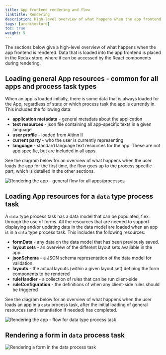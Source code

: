 ```yaml
---
title: App frontend rendering and flow
linktitle: Rendering
description: High-level overview of what happens when the app frontend is rendered
tags: [architecture]
toc: true
weight: 5
---
```


The sections below give a high-level overview of what happens when the app frontend is rendered.
Data that is loaded into the app frontend is placed in the Redux store, where it can be 
accessed by the React components during rendering.

## Loading general App resources - common for all apps and process task types
When an app is loaded initially, there is some data that is always loaded for the App, regardless of state or which 
process task the app is currently in. This includes the following data:
- **application metadata** - general metadata about the application
- **text resources** - json file containing all app-specific texts in a given language
- **user profile** - loaded from Altinn II
- **current party** - who the user is currently representing
- **language** - standard language text resources for the app. These are not app specific, but are included in all apps.

See the diagram below for an overview of what happens when the user loads the app for the first time, the flow goes up to 
the process specific part, which is detailed in the other sections.

![Rendering the app - general flow for all apps/processes](../app-frontend-rendering-general.drawio.svg)

## Loading App resources for a `data` type process task
A `data` type process task has a data model that can be populated, f.ex. through the use of forms. All the resources that are needed to support
displaying and/or updating data in the data model are loaded when an app is in a `data` type process task. This includes the following resources:
- **formData** - any data on the data model that has been previously saved.
- **layout sets** - an overview of the different layout sets available in the app.
- **jsonSchema** - a JSON schema representation of the data model for validation
- **layouts** - the actual layouts (within a given layout set) defining the form components to be rendered
- **ruleHandler** - a collection of rules that can be run client-side
- **ruleConfiguration** - the definitions of when any client-side rules should be triggered

See the diagram below for an overview of what happens when the user loads an app in a `data` process task, after the initial loading of general 
resources (and instantiation if needed) has completed.

![Rendering the app - flow for data type process task](/en/app-template/architecture/app-frontend-rendering-data.drawio.svg "Rendering the app - flow for data type process task")

## Rendering a form in `data` process task

![Rendering a form in the data process task](/en/app-template/architecture/app-frontend-form-rendering.drawio.svg "Rendering a form in the data process task")